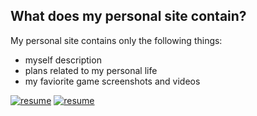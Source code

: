 ## What does my personal site contain?

My personal site contains only the following things:

- myself description
- plans related to my personal life
- my faviorite game screenshots and videos

[![resume](https://img.shields.io/badge/Resume-english-red?style=flat)](https://emilyseville7cfg.github.io/about/) [![resume](https://img.shields.io/badge/Resume-russian-blue?style=flat)](https://github.com/EmilySeville7cfg/emilyseville7cfg/blob/main/About%20me.pdf)  

